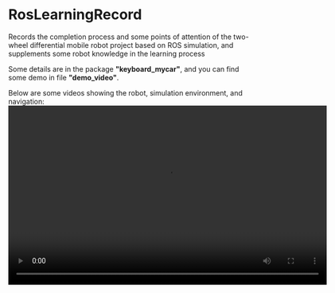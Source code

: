 # RosLearningRecord
Records the completion process and some points of attention of the two-wheel differential mobile robot project based on ROS simulation, and supplements some robot knowledge in the learning process

Some details are in the package **"keyboard_mycar"**, and you can find some demo in file **"demo_video"**.    

Below are some videos showing the robot, simulation environment, and navigation:  
<video width="640" height="360" controls>
  <source src="https://github.com/user-attachments/assets/4f665bca-6057-4d96-b928-da782a9b7255" type="video/mp4">
  Your browser does not support the video tag.
</video>






